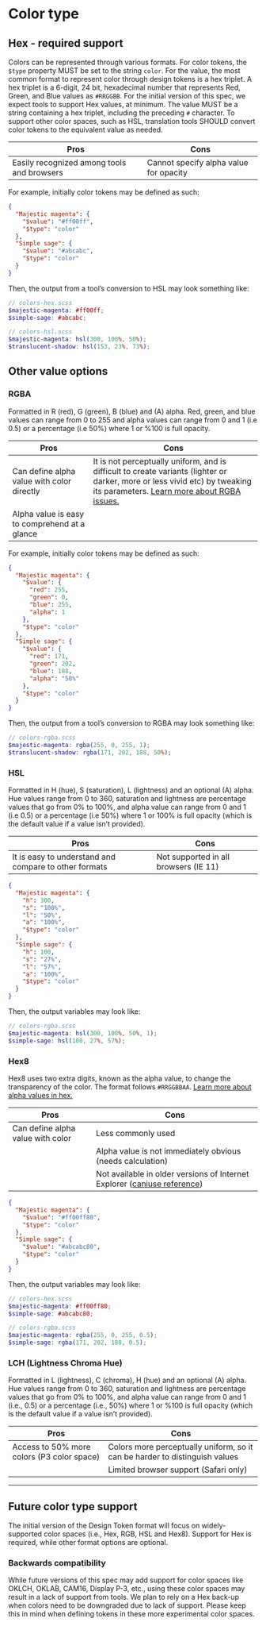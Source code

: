 # Color type

## Hex - required support

Colors can be represented through various formats. For color tokens, the `$type` property MUST be set to the string `color`. For the value, the most common format to represent color through design tokens is a hex triplet. A hex triplet is a 6-digit, 24 bit, hexadecimal number that represents Red, Green, and Blue values as `#RRGGBB`. For the initial version of this spec, we expect tools to support Hex values, at minimum. The value MUST be a string containing a hex triplet, including the preceding `#` character. To support other color spaces, such as HSL, translation tools SHOULD convert color tokens to the equivalent value as needed.

| Pros                                       | Cons                                   |
| ------------------------------------------ | -------------------------------------- |
| Easily recognized among tools and browsers | Cannot specify alpha value for opacity |

For example, initially color tokens may be defined as such:

<aside class="example">

```json
{
  "Majestic magenta": {
    "$value": "#ff00ff",
    "$type": "color"
  },
  "Simple sage": {
    "$value": "#abcabc",
    "$type": "color"
  }
}
```

</aside>

Then, the output from a tool’s conversion to HSL may look something like:

<aside class="example">

```scss
// colors-hex.scss
$majestic-magenta: #ff00ff;
$simple-sage: #abcabc;

// colors-hsl.scss
$majestic-magenta: ​hsl(300, 100%, 50%);
$translucent-shadow: ​hsl(153, 23%, 73%);
```

</aside>

## Other value options

### RGBA

Formatted in R (red), G (green), B (blue) and (A) alpha. Red, green, and blue values can range from 0 to 255 and alpha values can range from 0 and 1 (i.e 0.5) or a percentage (i.e 50%) where 1 or %100 is full opacity.

| Pros                                          | Cons                                                                                                                                                                                                                                          |
| --------------------------------------------- | --------------------------------------------------------------------------------------------------------------------------------------------------------------------------------------------------------------------------------------------- |
| Can define alpha value with color directly    | It is not perceptually uniform, and is difficult to create variants (lighter or darker, more or less vivid etc) by tweaking its parameters. [Learn more about RGBA issues.](https://lea.verou.me/2020/04/lch-colors-in-css-what-why-and-how/) |
| Alpha value is easy to comprehend at a glance |                                                                                                                                                                                                                                               |

For example, initially color tokens may be defined as such:

<aside class="example">

```json
{
  "Majestic magenta": {
    "$value": {
      "red": 255,
      "green": 0,
      "blue": 255,
      "alpha": 1
    },
    "$type": "color"
  },
  "Simple sage": {
    "$value": {
      "red": 171,
      "green": 202,
      "blue": 188,
      "alpha": "50%"
    },
    "$type": "color"
  }
}
```

</aside>

Then, the output from a tool’s conversion to RGBA may look something like:

<aside class="example">

```scss
// colors-rgba.scss
$majestic-magenta: rgba(255, 0, 255, 1);
$translucent-shadow: rgba(171, 202, 188, 50%);
```

</aside>

### HSL

Formatted in H (hue), S (saturation), L (lightness) and an optional (A) alpha. Hue values range from 0 to 360, saturation and lightness are percentage values that go from 0% to 100%, and alpha value can range from 0 and 1 (i.e 0.5) or a percentage (i.e 50%) where 1 or 100% is full opacity (which is the default value if a value isn’t provided).

| Pros                                                  | Cons                                  |
| ----------------------------------------------------- | ------------------------------------- |
| It is easy to understand and compare to other formats | Not supported in all browsers (IE 11) |

<aside class="example">

```json
{
  "Majestic magenta": {
    "h": 300,
    "s": "100%",
    "l": "50%",
    "a": "100%",
    "$type": "color"
  },
  "Simple sage": {
    "h": 100,
    "s": "27%",
    "l": "57%",
    "a": "100%",
    "$type": "color"
  }
}
```

</aside>

Then, the output variables may look like:

<aside class="example">

```scss
// colors-rgba.scss
$majestic-magenta: hsl(300, 100%, 50%, 1);
$simple-sage: hsl(100, 27%, 57%);
```

</aside>

### Hex8

Hex8 uses two extra digits, known as the alpha value, to change the transparency of the color. The format follows `#RRGGBBAA`. [Learn more about alpha values in hex.](https://www.digitalocean.com/community/tutorials/css-hex-code-colors-alpha-values#adding-an-alpha-value-to-css-hex-codes)

| Pros                              | Cons                                                                                                         |
| --------------------------------- | ------------------------------------------------------------------------------------------------------------ |
| Can define alpha value with color | Less commonly used                                                                                           |
|                                   | Alpha value is not immediately obvious (needs calculation)                                                   |
|                                   | Not available in older versions of Internet Explorer ([caniuse reference](https://caniuse.com/css-rrggbbaa)) |

<aside class="example">

```json
{
  "Majestic magenta": {
    "$value": "#ff00ff80",
    "$type": "color"
  },
  "Simple sage": {
    "$value": "#abcabc80",
    "$type": "color"
  }
}
```

</aside>

Then, the output variables may look like:

<aside class="example">

```scss
// colors-hex.scss
$majestic-magenta: #ff00ff80;
$simple-sage: #abcabc80;

// colors-rgba.scss
$majestic-magenta: rgba(255, 0, 255, 0.5);
$simple-sage: rgba(171, 202, 188, 0.5);
```

</aside>

### LCH (Lightness Chroma Hue)

Formatted in L (lightness), C (chroma), H (hue) and an optional (A) alpha. Hue values range from 0 to 360, saturation and lightness are percentage values that go from 0% to 100%, and alpha value can range from 0 and 1 (i.e., 0.5) or a percentage (i.e., 50%) where 1 or %100 is full opacity (which is the default value if a value isn’t provided).

| Pros                                       | Cons                                                                        |
| ------------------------------------------ | --------------------------------------------------------------------------- |
| Access to 50% more colors (P3 color space) | Colors more perceptually uniform, so it can be harder to distinguish values |
|                                            | Limited browser support (Safari only)                                       |

---

## Future color type support

The initial version of the Design Token format will focus on widely-supported color spaces (i.e., Hex, RGB, HSL and Hex8). Support for Hex is required, while other format options are optional.

### Backwards compatibility

While future versions of this spec may add support for color spaces like OKLCH, OKLAB, CAM16, Display P-3, etc., using these color spaces may result in a lack of support from tools. We plan to rely on a Hex back-up when colors need to be downgraded due to lack of support. Please keep this in mind when defining tokens in these more experimental color spaces.
